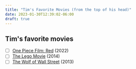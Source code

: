 ```yaml
---
title: "Tim's Favorite Movies (from the top of his head)"
date: 2023-01-30T12:39:02-06:00
draft: true
---
```


## Tim's favorite movies


- [ ] [One Piece Film: Red](https://www.imdb.com/title/tt16183464/) (2022)
- [ ] [The Lego Movie](https://www.imdb.com/title/tt1490017/) (2014)
- [ ] [The Wolf of Wall Street](https://www.imdb.com/title/tt0993846) (2013)